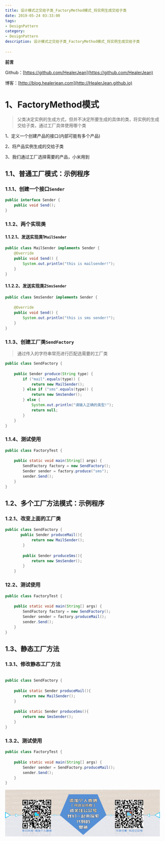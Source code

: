 ```yaml
---
title: 设计模式之交给子类_FactoryMethod模式_将实例生成交给子类
date: 2019-05-24 03:33:00
tags: 
- DesignPattern
category: 
- DesignPattern
description: 设计模式之交给子类_FactoryMethod模式_将实例生成交给子类

---
```


**前言**     

 Github：[https://github.com/HealerJean](https://github.com/HealerJean)         

 博客：[http://blog.healerjean.com](http://HealerJean.github.io)       

# 1、FactoryMethod模式

> 父类决定实例的生成方式，但并不决定所要生成的具体的类，将实例的生成交给子类，通过工厂具体使用哪个类



1、定义一个创建产品的接口(内部可能有多个产品)         

2、将产品实例生成的交给子类             

3、我们通过工厂选择需要的产品，小米用到     






## 1.1、普通工厂模式：示例程序

### 1.1.1、创建一个接口`Sender`


```java
public interface Sender {  
    public void Send();  
}  

```



### 1.1.2、两个实现类


#### 1.1.2.1、发送实现类1`MailSender`


```java
public class MailSender implements Sender {  
    @Override  
    public void Send() {  
        System.out.println("this is mailsender!");  
    }  
} 


```



#### 1.1.2.2、发送实现类2`SmsSender`


```java
public class SmsSender implements Sender {  
	  
    @Override  
    public void Send() {  
        System.out.println("this is sms sender!");  
    }  
}

```



### 1.1.3、创建工厂类`SendFactory`

> 通过传入的字符串常亮进行匹配选需要的工厂类



```java
public class SendFactory {  
	  
    public Sender produce(String type) {  
        if ("mail".equals(type)) {  
            return new MailSender();  
        } else if ("sms".equals(type)) {  
            return new SmsSender();  
        } else {  
            System.out.println("请输入正确的类型!");  
            return null;  
        }  
    }  
}

```

### 1.1.4、测试使用


```java
public class FactoryTest {  
	  
    public static void main(String[] args) {  
        SendFactory factory = new SendFactory();  
        Sender sender = factory.produce("sms");  
        sender.Send();  
    }  
}

```



## 1.2、多个工厂方法模式：示例程序


### 1.2.1、改变上面的工厂类

```java
public class SendFactory {  
	   public Sender produceMail(){  
	        return new MailSender();  
	    }  
	      
	    public Sender produceSms(){  
	        return new SmsSender();  
	    }  
	} 

```

### 12.2、测试使用


```java
public class FactoryTest {  
	  
    public static void main(String[] args) {  
        SendFactory factory = new SendFactory();  
        Sender sender = factory.produceMail();  
        sender.Send();  
    }  
}

```



## 1.3、静态工厂方法


### 1.3.1、修改静态工厂方法


```java

public class SendFactory {  
    
    public static Sender produceMail(){  
        return new MailSender();  
    }  
      
    public static Sender produceSms(){  
        return new SmsSender();  
    }  
}  

```

### 1.3.2、测试使用


```java
public class FactoryTest {  
	  
    public static void main(String[] args) {      
        Sender sender = SendFactory.produceMail();  
        sender.Send();  
    }  
}  


```








![](https://raw.githubusercontent.com/HealerJean/HealerJean.github.io/master/assets/img/artical_bottom.jpg)




<!-- Gitalk 评论 start  -->

<link rel="stylesheet" href="https://unpkg.com/gitalk/dist/gitalk.css">

<script src="https://unpkg.com/gitalk@latest/dist/gitalk.min.js"></script> 
<div id="gitalk-container"></div>    
 <script type="text/javascript">
    var gitalk = new Gitalk({
		clientID: `1d164cd85549874d0e3a`,
		clientSecret: `527c3d223d1e6608953e835b547061037d140355`,
		repo: `HealerJean.github.io`,
		owner: 'HealerJean',
		admin: ['HealerJean'],
		id: '1BqS6AMNpv2dUJuC',
    });
    gitalk.render('gitalk-container');
</script> 


<!-- Gitalk end -->

